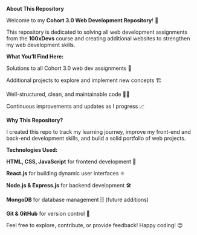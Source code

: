 **About This Repository**

Welcome to my **Cohort 3.0 Web Development Repository**! 🚀

This repository is dedicated to solving all web development assignments from the **100xDevs** course and creating additional websites to strengthen my web development skills.

**What You’ll Find Here:**

Solutions to all Cohort 3.0 web dev assignments 📜

Additional projects to explore and implement new concepts 🏗️

Well-structured, clean, and maintainable code 🧑‍💻

Continuous improvements and updates as I progress 📈

**Why This Repository?**

I created this repo to track my learning journey, improve my front-end and back-end development skills, and build a solid portfolio of web projects.

**Technologies Used:**

**HTML, CSS, JavaScript** for frontend development 🎨

**React.js** for building dynamic user interfaces ⚛️

**Node.js & Express.js** for backend development 🛠️

**MongoDB** for database management 🗄️ (future additions)

**Git & GitHub** for version control 🔄

Feel free to explore, contribute, or provide feedback! Happy coding! 😊
